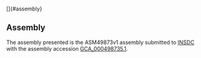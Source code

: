 []{#assembly}

Assembly
--------

The assembly presented is the ASM49873v1 assembly submitted to
[INSDC](http://www.insdc.org) with the assembly accession
[GCA\_000498735.1](http://www.ebi.ac.uk/ena/data/view/GCA_000498735.1).
